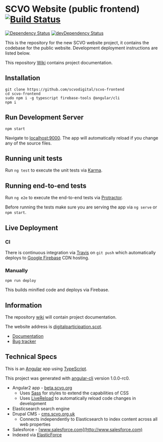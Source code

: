 # SCVO Website (public frontend) [![Build Status](https://travis-ci.org/scvodigital/scvo-frontend.svg?branch=dev)](https://travis-ci.org/scvodigital/scvo-frontend)

[![Dependency Status](https://david-dm.org/scvodigital/scvo-frontend/dev.svg)](https://david-dm.org/scvodigital/scvo-frontend/dev) [![devDependency Status](https://david-dm.org/scvodigital/scvo-frontend/dev/dev-status.svg)](https://david-dm.org/scvodigital/scvo-frontend/dev#info=devDependencies)

This is the repository for the new SCVO website project, it contains the codebase for the public website. Development deployment instructions are listed below.

This repository [Wiki](https://github.com/scvodigital/scvo-frontend/wiki) contains project documentation.

## Installation
```
git clone https://github.com/scvodigital/scvo-frontend
cd scvo-frontend
sudo npm i -g typescript firebase-tools @angular/cli
npm i
```

## Run Development Server
```
npm start
```
Navigate to [localhost:9000](http://localhost:9000). The app will automatically reload if you change any of the source files.

## Running unit tests
Run `ng test` to execute the unit tests via [Karma](https://karma-runner.github.io).

## Running end-to-end tests
Run `ng e2e` to execute the end-to-end tests via [Protractor](http://www.protractortest.org/).

Before running the tests make sure you are serving the app via `ng serve` or `npm start`.

## Live Deployment
### CI
There is continuous integration via [Travis](https://travis-ci.org) on `git push` which automatically deploys to [Google Firebase](https://firebase.google.com) CDN hosting.

### Manually
```
npm run deploy
```
This builds minified code and deploys via Firebase.

## Information
The repository [wiki](https://github.com/scvodigital/scvo-frontend/wiki) will contain project documentation.

The website address is [digitalparticipation.scot](https://digitalparticipation.scot).

* [Documentation](https://github.com/scvodigital/scvo-frontend/wiki)
* [Bug tracker](https://github.com/scvodigital/scvo-frontend/issues)

## Technical Specs
This is an [Angular](https://angular.io) app using [TypeScript](https://www.typescriptlang.org).

This project was generated with [angular-cli](https://github.com/angular/angular-cli) version 1.0.0-rc0.

* Angular2 app - [beta.scvo.org](https://beta.scvo.org)
    * Uses [Sass](http://sass-lang.com) for styles to extend the capabilities of CSS
    * Uses [LiveReload](http://livereload.com) to automatically reload code changes in development
* Elasticsearch search engine
* Drupal CMS - [cms.scvo.org.uk](http://cms.scvo.org)
    * Connects independently to Elasticsearch to index content across all web properties
* Salesforce - [www.salesforce.com](http://www.salesforce.com)
* Indexed via [ElasticForce](https://github.com/scvodigital/elasticforce)
